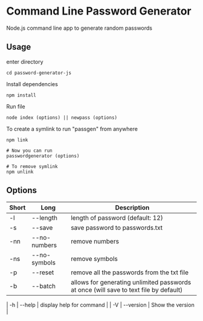 # Command Line Password Generator

Node.js command line app to generate random passwords

## Usage
enter directory

```
cd password-generator-js
```

Install dependencies

```
npm install
```

Run file

```
node index (options) || newpass (options)
```

To create a symlink to run "passgen" from anywhere

```
npm link

# Now you can run
passwordgenerator (options)

# To remove symlink
npm unlink
```

## Options

| Short | Long              | Description                     |
| ----- | ----------------- | ------------------------------- |
| -l    | --length <number> | length of password (default: 12) |
| -s    | --save            | save password to passwords.txt  |
| -nn   | --no-numbers      | remove numbers                  |
| -ns   | --no-symbols      | remove symbols                  |
| -p   | --reset           | remove all the passwords from the txt file                  |
| -b    | --batch <number>            | allows for generating unlimited passwords at once (will save to text file by default)         |

| -h    | --help            | display help for command        |
| -V    | --version         | Show the version                |
